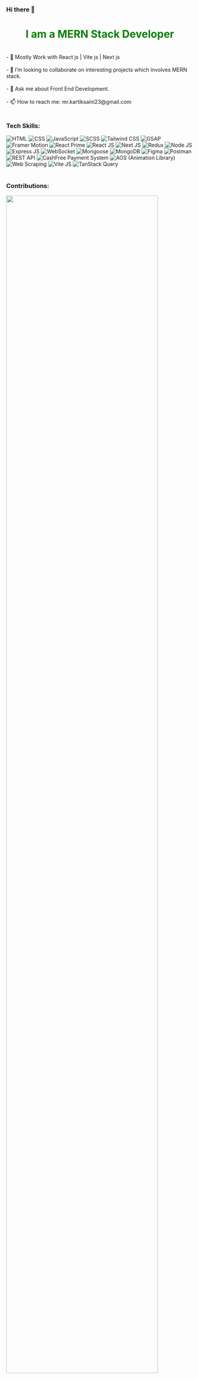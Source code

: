 ### Hi there 👋

<div id="header" align="center">
 <h1 style="color: green"> I am a MERN Stack Developer </h1>
</div>
<div>
 <br/>
- 🌱 Mostly Work with React js | Vite js | Next js <br/><br/>
- 👯 I’m looking to collaborate on interesting projects which involves MERN stack.<br/><br/>
- 💬 Ask me about Front End Development.<br/><br/>
- 📫 How to reach me: mr.kartiksaini23@gmail.com<br/><br/>
</div>

<div>
  <h3>Tech Skills:</h3>
    <img src="https://img.shields.io/badge/HTML5-E34F26?style=for-the-badge&logo=html5&logoColor=white" alt="HTML">
    <img src="https://img.shields.io/badge/CSS3-1572B6?style=for-the-badge&logo=css3&logoColor=white" alt="CSS">
    <img src="https://img.shields.io/badge/JavaScript-F7DF1E?style=for-the-badge&logo=javascript&logoColor=black" alt="JavaScript">
    <img src="https://img.shields.io/badge/Sass-CC6699?style=for-the-badge&logo=sass&logoColor=white" alt="SCSS">
    <img src="https://img.shields.io/badge/Tailwind_CSS-38B2AC?style=for-the-badge&logo=tailwind-css&logoColor=white" alt="Tailwind CSS">
    <img src="https://img.shields.io/badge/GSAP-88CE02?style=for-the-badge&logo=greensock&logoColor=white" alt="GSAP">
    <img src="https://img.shields.io/badge/Framer_Motion-FFC107?style=for-the-badge&logo=framer-motion&logoColor=white" alt="Framer Motion">
    <img src="https://img.shields.io/badge/React_Prime-61DAFB?style=for-the-badge&logo=react&logoColor=white" alt="React Prime">
    <img src="https://img.shields.io/badge/React-20232A?style=for-the-badge&logo=react&logoColor=61DAFB" alt="React JS">
    <img src="https://img.shields.io/badge/Next-black?style=for-the-badge&logo=next.js&logoColor=white" alt="Next JS">
    <img src="https://img.shields.io/badge/Redux-593D88?style=for-the-badge&logo=redux&logoColor=white" alt="Redux">
    <img src="https://img.shields.io/badge/Node.js-43853D?style=for-the-badge&logo=node.js&logoColor=white" alt="Node JS">
    <img src="https://img.shields.io/badge/Express.js-404D59?style=for-the-badge" alt="Express JS">
    <img src="https://img.shields.io/badge/WebSocket-010101?style=for-the-badge&logo=websocket&logoColor=white" alt="WebSocket">
    <img src="https://img.shields.io/badge/Mongoose-47A248?style=for-the-badge&logo=mongoose&logoColor=white" alt="Mongoose">
    <img src="https://img.shields.io/badge/MongoDB-4EA94B?style=for-the-badge&logo=mongodb&logoColor=white" alt="MongoDB">
    <img src="https://img.shields.io/badge/Figma-F24E1E?style=for-the-badge&logo=figma&logoColor=white" alt="Figma">
    <img src="https://img.shields.io/badge/Postman-FF6C37?style=for-the-badge&logo=postman&logoColor=white" alt="Postman">
    <img src="https://img.shields.io/badge/REST_API-02569B?style=for-the-badge&logo=rest-api&logoColor=white" alt="REST API">
    <img src="https://img.shields.io/badge/CashFree-0F4C81?style=for-the-badge&logo=cashfree&logoColor=white" alt="CashFree Payment System">
    <img src="https://img.shields.io/badge/AOS-007ACC?style=for-the-badge&logo=aos&logoColor=white" alt="AOS (Animation Library)">
    <img src="https://img.shields.io/badge/Web_Scraping-4285F4?style=for-the-badge&logo=web-scraping&logoColor=white" alt="Web Scraping">
    <img src="https://img.shields.io/badge/Vite.js-646CFF?style=for-the-badge&logo=vite&logoColor=white" alt="Vite JS">
    <img src="https://img.shields.io/badge/TanStack_Query-FFC107?style=for-the-badge&logo=tanstack-query&logoColor=white" alt="TanStack Query">
</div>

 <br/>
 <h3>Contributions:</h3>
<img  align="center" width="90%" src="https://streak-stats.demolab.com?user=Iamkartiksaini" alt=""Github Streak /></div>

